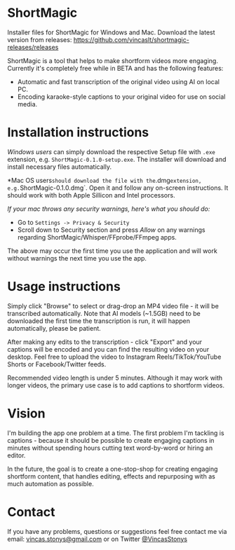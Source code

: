 # ShortMagic

Installer files for ShortMagic for Windows and Mac. Download the latest version from releases: https://github.com/vincaslt/shortmagic-releases/releases

ShortMagic is a tool that helps to make shortform videos more engaging. Currently it's completely free while in BETA and has the following features:
- Automatic and fast transcription of the original video using AI on local PC.
- Encoding karaoke-style captions to your original video for use on social media.


# Installation instructions

*Windows users* can simply download the respective Setup file with `.exe` extension, e.g. `ShortMagic-0.1.0-setup.exe`. The installer will download and install necessary files automatically.

*Mac OS users` should download the file with the `.dmg` extension, e.g. `ShortMagic-0.1.0.dmg`. Open it and follow any on-screen instructions. It should work with both Apple Sillicon and Intel processors.

*If your mac throws any security warnings, here's what you should do:*
- Go to `Settings -> Privacy & Security`
- Scroll down to Security section and press *Allow* on any warnings regarding ShortMagic/Whisper/FFprobe/FFmpeg apps. 

The above may occur the first time you use the application and will work without warnings the next time you use the app.

# Usage instructions

Simply click "Browse" to select or drag-drop an MP4 video file - it will be transcribed automatically. Note that AI models (~1.5GB) need to be downloaded the first time the transcription is run, it will happen automatically, please be patient.

After making any edits to the transcription - click "Export" and your captions will be encoded and you can find the resulting video on your desktop. Feel free to upload the video to Instagram Reels/TikTok/YouTube Shorts or Facebook/Twitter feeds.

Recommended video length is under 5 minutes. Although it may work with longer videos, the primary use case is to add captions to shortform videos.

# Vision

I'm building the app one problem at a time. The first problem I'm tackling is captions - because it should be possible to create engaging captions in minutes without spending hours cutting text word-by-word or hiring an editor.

In the future, the goal is to create a one-stop-shop for creating engaging shortform content, that handles editing, effects and repurposing with as much automation as possible.

# Contact

If you have any problems, questions or suggestions feel free contact me via email: vincas.stonys@gmail.com or on Twitter [@VincasStonys](https://twitter.com/VincasStonys)
